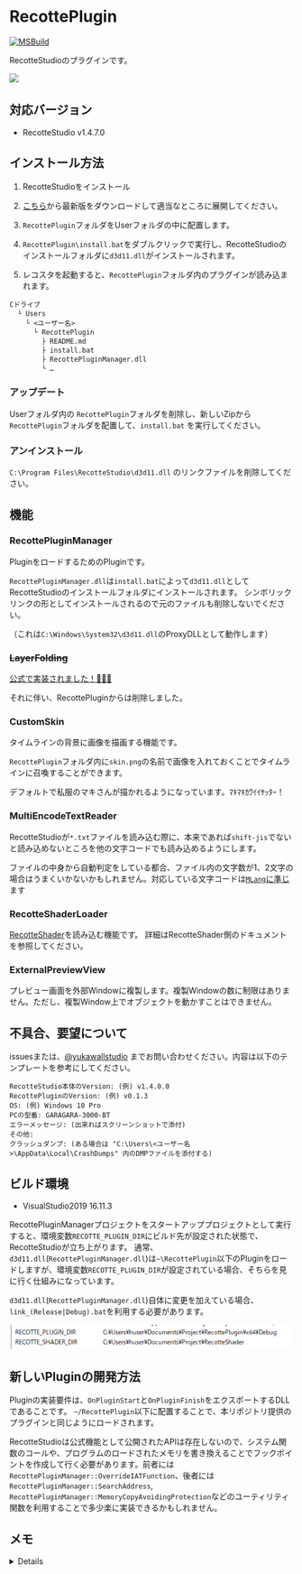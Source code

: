 # RecottePlugin

[![MSBuild](https://github.com/wallstudio/RecottePlugin/actions/workflows/msbuild.yml/badge.svg)](https://github.com/wallstudio/RecottePlugin/actions/workflows/msbuild.yml)

RecotteStudioのプラグインです。

![](img/ss2.gif)

## 対応バージョン

- RecotteStudio v1.4.7.0

## インストール方法

1. RecotteStudioをインストール

1. [こちら](https://github.com/wallstudio/RecottePlugin/releases/)から最新版をダウンロードして適当なところに展開してください。

1. `RecottePlugin`フォルダをUserフォルダの中に配置します。

1. `RecottePlugin\install.bat`をダブルクリックで実行し、RecotteStudioのインストールフォルダに`d3d11.dll`がインストールされます。

1. レコスタを起動すると、`RecottePlugin`フォルダ内のプラグインが読み込まれます。

```
Cドライブ
  └ Users
    └ <ユーザー名>
      └ RecottePlugin
        ├ README.md
        ├ install.bat
        ├ RecottePluginManager.dll
        └ …
```

### アップデート

Userフォルダ内の `RecottePlugin`フォルダを削除し、新しいZipから`RecottePlugin`フォルダを配置して、`install.bat` を実行してください。

### アンインストール

`C:\Program Files\RecotteStudio\d3d11.dll` のリンクファイルを削除してください。

## 機能

### RecottePluginManager

PluginをロードするためのPluginです。

`RecottePluginManager.dll`は`install.bat`によって`d3d11.dll`としてRecotteStudioのインストールフォルダにインストールされます。
シンボリックリンクの形としてインストールされるので元のファイルも削除しないでください。

（これは`C:\Windows\System32\d3d11.dll`のProxyDLLとして動作します）

### ~~LayerFolding~~

[公式で実装されました！🎉🎉🎉](https://twitter.com/ahsoft/status/1443096468257062914
)

それに伴い、RecottePluginからは削除しました。

### CustomSkin

タイムラインの背景に画像を描画する機能です。

`RecottePlugin`フォルダ内に`skin.png`の名前で画像を入れておくことでタイムラインに召喚することができます。  

デフォルトで私服のマキさんが描かれるようになっています。ﾏｷﾏｷｶﾜｲｲﾔｯﾀｰ！

### MultiEncodeTextReader 

RecotteStudioが`*.txt`ファイルを読み込む際に、本来であれば`shift-jis`でないと読み込めないところを他の文字コードでも読み込めるようにします。

ファイルの中身から自動判定をしている都合、ファイル内の文字数が1、2文字の場合はうまくいかないかもしれません。対応している文字コードは[`MLang`に準じ](https://docs.microsoft.com/en-us/previous-versions/windows/internet-explorer/ie-developer/platform-apis/aa767865(v=vs.85))ます

### RecotteShaderLoader

[RecotteShader](https://github.com/wallstudio/RecotteShader)を読み込む機能です。
詳細はRecotteShader側のドキュメントを参照してください。

### ExternalPreviewView

プレビュー画面を外部Windowに複製します。複製Windowの数に制限はありません。ただし、複製Window上でオブジェクトを動かすことはできません。

## 不具合、要望について

issuesまたは、[@yukawallstudio](https://twitter.com/yukawallstudio) までお問い合わせください。内容は以下のテンプレートを参考にしてください。

```
RecotteStudio本体のVersion: (例) v1.4.0.0
RecottePluginのVersion: (例) v0.1.3
OS: (例) Windows 10 Pro
PCの型番: GARAGARA-3000-BT
エラーメッセージ: (出来ればスクリーンショットで添付)
その他:
クラッシュダンプ: (ある場合は "C:\Users\<ユーザー名>\AppData\Local\CrashDumps" 内のDMPファイルを添付する)
```

## ビルド環境

- VisualStudio2019 16.11.3

RecottePluginManagerプロジェクトをスタートアッププロジェクトとして実行すると、環境変数`RECOTTE_PLUGIN_DIR`にビルド先が設定された状態で、RecotteStudioが立ち上がります。
通常、`d3d11.dll`(`RecottePluginManager.dll`)は`~\RecottePlugin`以下のPluginをロードしますが、環境変数`RECOTTE_PLUGIN_DIR`が設定されている場合、そちらを見に行く仕組みになっています。

`d3d11.dll`(`RecottePluginManager.dll`)自体に変更を加えている場合、`link_(Release|Debug).bat`を利用する必要があります。

![](img/env.png)

## 新しいPluginの開発方法

Pluginの実装要件は、`OnPluginStart`と`OnPluginFinish`をエクスポートするDLLであることです。
`~/RecottePlugin`以下に配置することで、本リポジトリ提供のプラグインと同じようにロードされます。

RecotteStudioは公式機能として公開されたAPIは存在しないので、システム関数のコールや、プログラムのロードされたメモリを書き換えることでフックポイントを作成して行く必要があります。前者には`RecottePluginManager::OverrideIATFunction`、後者には`RecottePluginManager::SearchAddress`, `RecottePluginManager::MemoryCopyAvoidingProtection`などのユーティリティ関数を利用することで多少楽に実装できるかもしれません。

## メモ

<details>
作りとしてはWin32のWindowシステムベースだけど、GDI+で独自の描画をしている個所が多いのでUIいじる系は結構大変？

- https://qiita.com/up-hash/items/28375739208402721323
- https://qiita.com/up-hash/items/8ca41c4038c26a96674a
- https://gist.github.com/wallstudio/b78ce70e015058f7c33e391b0cfd7815
- https://silight.hatenablog.jp/entry/2016/08/23/212820
</details>